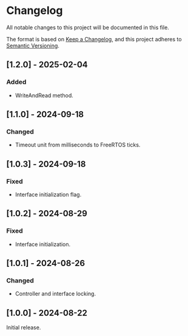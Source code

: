 # Changelog
All notable changes to this project will be documented in this file.

The format is based on [Keep a Changelog](https://keepachangelog.com/en/1.0.0/),
and this project adheres to [Semantic Versioning](https://semver.org/spec/v2.0.0.html).

## [1.2.0] - 2025-02-04
### Added
- WriteAndRead method.

## [1.1.0] - 2024-09-18
### Changed
- Timeout unit from milliseconds to FreeRTOS ticks.

## [1.0.3] - 2024-09-18
### Fixed
- Interface initialization flag.

## [1.0.2] - 2024-08-29
### Fixed
- Interface initialization.

## [1.0.1] - 2024-08-26
### Changed
- Controller and interface locking.

## [1.0.0] - 2024-08-22
Initial release.